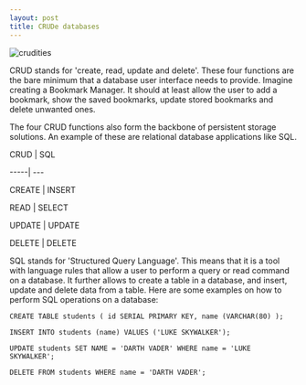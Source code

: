 ```yaml
---
layout: post
title: CRUDe databases
---
```


![crudities](https://www.colourbox.com/preview/2696467-crude-vegetables-on-a-white-background.jpg)

CRUD stands for 'create, read, update and delete'. These four functions are the bare minimum that a database user interface needs to provide. Imagine creating a Bookmark Manager. It should at least allow the user to add a bookmark, show the saved bookmarks, update stored bookmarks and delete unwanted ones.

The four CRUD functions also form the backbone of persistent storage solutions. An example of these are relational database applications like SQL. 


CRUD | SQL 

-----| ---

CREATE | INSERT

READ  | SELECT

UPDATE | UPDATE

DELETE | DELETE


SQL stands for 'Structured Query Language'. This means that it is a tool with language rules that allow a user to perform a query or read command on a database. It further allows to create a table in a database, and insert, update and delete data from a table. Here are some examples on how to perform SQL operations on a database: 

```
CREATE TABLE students ( id SERIAL PRIMARY KEY, name (VARCHAR(80) );

INSERT INTO students (name) VALUES ('LUKE SKYWALKER');

UPDATE students SET NAME = 'DARTH VADER' WHERE name = 'LUKE SKYWALKER';

DELETE FROM students WHERE name = 'DARTH VADER';
```

